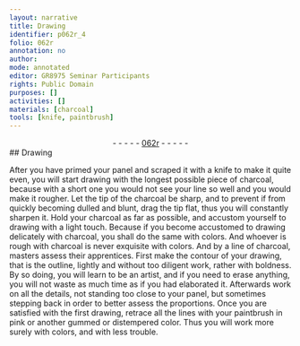 ```yaml
---
layout: narrative
title: Drawing
identifier: p062r_4
folio: 062r
annotation: no
author:
mode: annotated
editor: GR8975 Seminar Participants
rights: Public Domain
purposes: []
activities: []
materials: [charcoal]
tools: [knife, paintbrush]
---
```


 <div class="folio" align="center">- - - - - <a href="http://gallica.bnf.fr/ark:/12148/btv1b10500001g/f129.image" target="_blank">062r</a> - - - - - </div> 
## Drawing

 
After you have primed your panel and scraped it with a <span class="tool">knife</span> to make it quite even, you will start drawing with the longest possible piece of <span class="material">charcoal</span>, because with a short one you would not see your line so well and you would make it rougher. Let the tip of the <span class="material">charcoal</span> be sharp, and to prevent if from quickly becoming dulled and blunt, drag the tip flat, thus you will constantly sharpen it. Hold your <span class="material">charcoal</span> as far as possible, and accustom yourself to drawing with a light touch. Because if you become accustomed to drawing delicately with charcoal, you shall do the same with colors. And whoever is rough with charcoal is never exquisite with colors. And by a line of charcoal, masters assess their apprentices. First make the contour of your drawing, that is the outline, lightly and without too diligent work, rather with boldness. By so doing, you will learn to be an artist, and if you need to erase anything, you will not waste as much time as if you had elaborated it. Afterwards work on all the details, not standing too close to your panel, but sometimes stepping back in order to better assess the proportions. Once you are satisfied with the first drawing, retrace all the lines with your <span class="tool">paintbrush</span> in <span class="color">pink</span> or another gummed or distempered color. Thus you will work more surely with colors, and with less trouble. 
 